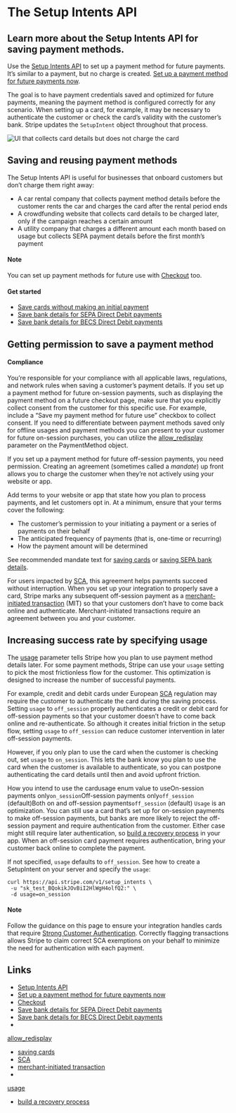 # The Setup Intents API

## Learn more about the Setup Intents API for saving payment methods.

Use the [Setup Intents API](https://docs.stripe.com/api/setup_intents) to set up
a payment method for future payments. It’s similar to a payment, but no charge
is created. [Set up a payment method for future payments
now](https://docs.stripe.com/payments/save-and-reuse).

The goal is to have payment credentials saved and optimized for future payments,
meaning the payment method is configured correctly for any scenario. When
setting up a card, for example, it may be necessary to authenticate the customer
or check the card’s validity with the customer’s bank. Stripe updates the
`SetupIntent` object throughout that process.

![UI that collects card details but does not charge the
card](https://b.stripecdn.com/docs-statics-srv/assets/reuse-si.2499c9ffdcfc8bd5d430e9a1809890bf.svg)

## Saving and reusing payment methods

The Setup Intents API is useful for businesses that onboard customers but don’t
charge them right away:

- A car rental company that collects payment method details before the customer
rents the car and charges the card after the rental period ends
- A crowdfunding website that collects card details to be charged later, only if
the campaign reaches a certain amount
- A utility company that charges a different amount each month based on usage
but collects SEPA payment details before the first month’s payment

#### Note

You can set up payment methods for future use with
[Checkout](https://docs.stripe.com/payments/save-and-reuse?platform=checkout)
too.

#### Get started

- [Save cards without making an initial
payment](https://docs.stripe.com/payments/save-and-reuse)
- [Save bank details for SEPA Direct Debit
payments](https://docs.stripe.com/payments/sepa-debit/set-up-payment)
- [Save bank details for BECS Direct Debit
payments](https://docs.stripe.com/payments/au-becs-debit/set-up-payment)

## Getting permission to save a payment method

#### Compliance

You’re responsible for your compliance with all applicable laws, regulations,
and network rules when saving a customer’s payment details. If you set up a
payment method for future on-session payments, such as displaying the payment
method on a future checkout page, make sure that you explicitly collect consent
from the customer for this specific use. For example, include a “Save my payment
method for future use” checkbox to collect consent. If you need to differentiate
between payment methods saved only for offline usages and payment methods you
can present to your customer for future on-session purchases, you can utilize
the
[allow_redisplay](https://docs.stripe.com/api/payment_methods/object#payment_method_object-allow_redisplay)
parameter on the PaymentMethod object.

If you set up a payment method for future off-session payments, you need
permission. Creating an agreement (sometimes called a *mandate*) up front allows
you to charge the customer when they’re not actively using your website or app.

Add terms to your website or app that state how you plan to process payments,
and let customers opt in. At a minimum, ensure that your terms cover the
following:

- The customer’s permission to your initiating a payment or a series of payments
on their behalf
- The anticipated frequency of payments (that is, one-time or recurring)
- How the payment amount will be determined

See recommended mandate text for [saving
cards](https://docs.stripe.com/payments/save-and-reuse?platform=web&ui=elements#collect-payment-details)
or [saving SEPA bank
details](https://docs.stripe.com/payments/sepa-debit/set-up-payment).

For users impacted by
[SCA](https://docs.stripe.com/strong-customer-authentication), this agreement
helps payments succeed without interruption. When you set up your integration to
properly save a card, Stripe marks any subsequent off-session payment as a
[merchant-initiated
transaction](https://stripe.com/guides/strong-customer-authentication#merchant-initiated-transactions-including-variable-subscriptions)
(MIT) so that your customers don’t have to come back online and authenticate.
Merchant-initiated transactions require an agreement between you and your
customer.

## Increasing success rate by specifying usage

The
[usage](https://docs.stripe.com/api/setup_intents/object#setup_intent_object-usage)
parameter tells Stripe how you plan to use payment method details later. For
some payment methods, Stripe can use your `usage` setting to pick the most
frictionless flow for the customer. This optimization is designed to increase
the number of successful payments.

For example, credit and debit cards under European
[SCA](https://docs.stripe.com/strong-customer-authentication) regulation may
require the customer to authenticate the card during the saving process. Setting
`usage` to `off_session` properly authenticates a credit or debit card for
off-session payments so that your customer doesn’t have to come back online and
re-authenticate. So although it creates initial friction in the setup flow,
setting `usage` to `off_session` can reduce customer intervention in later
off-session payments.

However, if you only plan to use the card when the customer is checking out, set
`usage` to `on_session`. This lets the bank know you plan to use the card when
the customer is available to authenticate, so you can postpone authenticating
the card details until then and avoid upfront friction.

How you intend to use the cardusage enum value to useOn-session payments
only`on_session`Off-session payments only`off_session` (default)Both on and
off-session payments`off_session` (default)
`Usage` is an optimization. You can still use a card that’s set up for
on-session payments to make off-session payments, but banks are more likely to
reject the off-session payment and require authentication from the customer.
Either case might still require later authentication, so [build a recovery
process](https://docs.stripe.com/billing/revenue-recovery) in your app. When an
off-session card payment requires authentication, bring your customer back
online to complete the payment.

If not specified, `usage` defaults to `off_session`. See how to create a
SetupIntent on your server and specify the `usage`:

```
curl https://api.stripe.com/v1/setup_intents \
 -u "sk_test_BQokikJOvBiI2HlWgH4olfQ2:" \
 -d usage=on_session
```

#### Note

Follow the guidance on this page to ensure your integration handles cards that
require [Strong Customer
Authentication](https://docs.stripe.com/strong-customer-authentication).
Correctly flagging transactions allows Stripe to claim correct SCA exemptions on
your behalf to minimize the need for authentication with each payment.

## Links

- [Setup Intents API](https://docs.stripe.com/api/setup_intents)
- [Set up a payment method for future payments
now](https://docs.stripe.com/payments/save-and-reuse)
- [Checkout](https://docs.stripe.com/payments/save-and-reuse?platform=checkout)
- [Save bank details for SEPA Direct Debit
payments](https://docs.stripe.com/payments/sepa-debit/set-up-payment)
- [Save bank details for BECS Direct Debit
payments](https://docs.stripe.com/payments/au-becs-debit/set-up-payment)
-
[allow_redisplay](https://docs.stripe.com/api/payment_methods/object#payment_method_object-allow_redisplay)
- [saving
cards](https://docs.stripe.com/payments/save-and-reuse?platform=web&ui=elements#collect-payment-details)
- [SCA](https://docs.stripe.com/strong-customer-authentication)
- [merchant-initiated
transaction](https://stripe.com/guides/strong-customer-authentication#merchant-initiated-transactions-including-variable-subscriptions)
-
[usage](https://docs.stripe.com/api/setup_intents/object#setup_intent_object-usage)
- [build a recovery process](https://docs.stripe.com/billing/revenue-recovery)